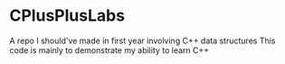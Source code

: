 # CPlusPlusLabs
A repo I should've made in first year involving C++ data structures
This code is mainly to demonstrate my ability to learn C++ 
